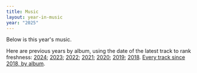 ```yaml
---
title: Music
layout: year-in-music
year: "2025"
---
```


Below is this year's music.

Here are previous years by album, using the date of the latest track to rank freshness: [2024](/music/2024/); [2023](/music/2023/); [2022](/music/2022/); [2021](/music/2021/); [2020](/music/2020/); [2019](/music/2019/); [2018](/music/2018/). [Every track since 2018, by album](/music/all/).
